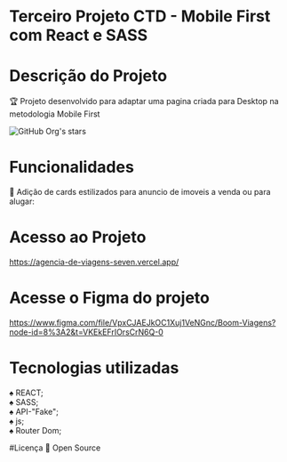 # Terceiro Projeto CTD - Mobile First com React e SASS

# Descrição do Projeto
:trophy: Projeto desenvolvido para adaptar uma pagina criada para Desktop na metodologia Mobile First

![GitHub Org's stars](https://img.shields.io/github/stars/camilafernanda?style=social)

# Funcionalidades
:rocket: Adição de cards estilizados para anuncio de imoveis a venda ou para alugar:

# Acesso ao Projeto
https://agencia-de-viagens-seven.vercel.app/

# Acesse o Figma do projeto
https://www.figma.com/file/VpxCJAEJkOC1Xuj1VeNGnc/Boom-Viagens?node-id=8%3A2&t=VKEkEFrIOrsCrN6Q-0

# Tecnologias utilizadas

:spades: REACT;<br>
:spades: SASS;<br>
:spades: API-"Fake";<br>
:spades: js;<br>
:spades: Router Dom;<br>

#Licença
:file_folder: Open Source
